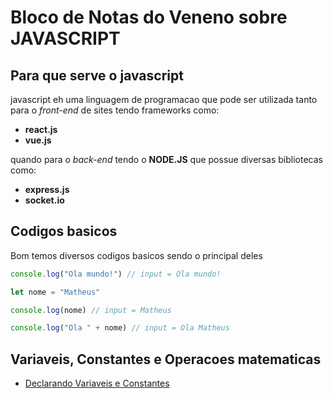 # Bloco de Notas do Veneno sobre **JAVASCRIPT**

## Para que serve o javascript

javascript eh uma linguagem de programacao que pode ser utilizada tanto para o *front-end* de sites tendo frameworks como:
* **react.js**
* **vue.js**

 quando para o *back-end* tendo o **NODE.JS** que possue diversas bibliotecas como:

 * **express.js**
 * **socket.io**


## Codigos basicos

Bom temos diversos codigos basicos sendo o principal deles

~~~javascript
console.log("Ola mundo!") // input = Ola mundo!

let nome = "Matheus"

console.log(nome) // input = Matheus

console.log("Ola " + nome) // input = Ola Matheus
~~~

## Variaveis, Constantes e Operacoes matematicas

- [Declarando Variaveis e Constantes](/pt1/let_e_const.md)


